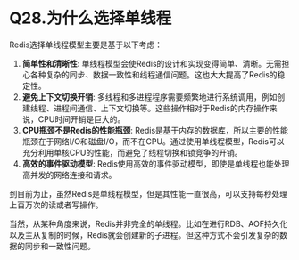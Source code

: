 # Q28.为什么选择单线程

Redis选择单线程模型主要是基于以下考虑：

1. **简单性和清晰性**: 单线程模型会使Redis的设计和实现变得简单、清晰。无需担心各种复杂的同步、数据一致性和线程通信问题。这也大大提高了Redis的稳定性。
2. **避免上下文切换开销**: 多线程和多进程程序需要频繁地进行系统调用，例如创建线程、进程间通信、上下文切换等。这些操作相对于Redis的内存操作来说，CPU时间开销是巨大的。
3. **CPU瓶颈不是Redis的性能瓶颈**: Redis是基于内存的数据库，所以主要的性能瓶颈在于网络I/O和磁盘I/O，而不在CPU。通过使用单线程模型，Redis可以充分利用单核CPU的性能，而避免了线程切换和锁竞争的开销。
4. **高效的事件驱动模型**: Redis使用高效的事件驱动模型，即使是单线程也能处理高并发的网络连接和请求。

到目前为止，虽然Redis是单线程模型，但是其性能一直很高，可以支持每秒处理上百万次的读或者写操作。

当然，从某种角度来说，Redis并非完全的单线程。比如在进行RDB、AOF持久化以及主从复制的时候，Redis就会创建新的子进程。但这种方式不会引发复杂的数据的同步和一致性问题。